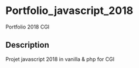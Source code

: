 # Portfolio_javascript_2018
Portfolio 2018 CGI

## Description
Projet javascript 2018 in vanilla & php for CGI
